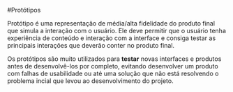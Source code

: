 #Protótipos

Protótipo é uma representação de média/alta fidelidade do produto final que simula a interação com o usuário. Ele deve permitir que o usuário tenha experiência de conteúdo e interação com a interface e consiga testar as principais interações que deverão conter no produto final.

Os protótipos são muito utilizados para **testar** novas interfaces e produtos antes de desenvolvê-los por completo, evitando desenvolver um produto com falhas de usabilidade ou até uma solução que não está resolvendo o problema incial que levou ao desenvolvimento do projeto.
